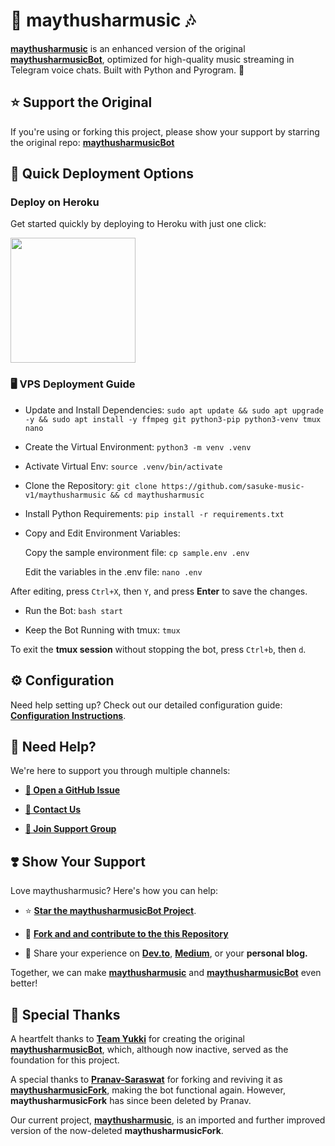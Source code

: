 # 🎵 **maythusharmusic** 🎶

[**maythusharmusic**](https://github.com/maythushar-music/maythusharmusic) is an enhanced version of the original [**maythusharmusicBot**](https://github.com/TeamYukki/maythusharmusicBot), optimized for high-quality music streaming in Telegram voice chats. Built with Python and Pyrogram. 🚀

## ⭐ Support the Original
If you're using or forking this project, please show your support by starring the original repo:
[**maythusharmusicBot**](https://github.com/TeamYukki/maythusharmusicBot)


## 🚀 Quick Deployment Options

### Deploy on Heroku
Get started quickly by deploying to Heroku with just one click:

<a href="https://dashboard.heroku.com/new?template=https://github.com/maythushar-music/maythusharmusic">
  <img src="https://img.shields.io/badge/Deploy%20To%20Heroku-red?style=for-the-badge&logo=heroku" width="200"/>
</a>

### 🖥️ VPS Deployment Guide

  - Update and Install Dependencies: `sudo apt update && sudo apt upgrade -y && sudo apt install -y ffmpeg git python3-pip python3-venv tmux nano`

  - Create the Virtual Environment: `python3 -m venv .venv`

  - Activate Virtual Env: `source .venv/bin/activate`

  - Clone the Repository: `git clone https://github.com/sasuke-music-v1/maythusharmusic && cd maythusharmusic`

  - Install Python Requirements: `pip install -r requirements.txt`

  - Copy and Edit Environment Variables:

    Copy the sample environment file: `cp sample.env .env`

    Edit the variables in the .env file: `nano .env`

  After editing, press `Ctrl+X`, then `Y`, and press **Enter** to save the changes.


  -  Run the Bot: `bash start`

  - Keep the Bot Running with tmux: `tmux`

To exit the **tmux session** without stopping the bot, press `Ctrl+b`, then `d`.



## ⚙️ Configuration

Need help setting up? Check out our detailed configuration guide: [**Configuration Instructions**](https://github.com/sasuke-music-v1/maythusharmusic/blob/master/config/README.md).


## 🤝 Need Help?

We're here to support you through multiple channels:

- [**📝 Open a GitHub Issue**](https://github.com/maythushar-music/maythusharmusic/issues/new?assignees=&labels=question&title=support%3A+&body=%23+Support+Question)

- [**💬 Contact Us**](https://t.me/TheTeamVk)

- [**👥 Join Support Group**](https://t.me/TheTeamVk)


## ❣️ Show Your Support

Love maythusharmusic? Here's how you can help:

- ⭐ [**Star the maythusharmusicBot Project**](https://github.com/TeamYukki/maythusharmusicBot).

- 🍴 [**Fork and and contribute to the this Repository**](https://github.com/maythushar-music/maythusharmusic)

- 📢 Share your experience on [**Dev.to**](https://dev.to/), [**Medium**](https://medium.com/), or your **personal blog.**

Together, we can make [**maythusharmusic**](https://github.com/maythushar-music/maythusharmusic) and [**maythusharmusicBot**](https://github.com/TeamYukki/maythusharmusicBot) even better!

## 🙏 Special Thanks

A heartfelt thanks to [**Team Yukki**](https://github.com/TeamYukki) for creating the original [**maythusharmusicBot**](https://github.com/TeamYukki/maythusharmusicBot), which, although now inactive, served as the foundation for this project.  

A special thanks to [**Pranav-Saraswat**](https://github.com/Pranav-Saraswat) for forking and reviving it as [**maythusharmusicFork**](https://github.com/Pranav-Saraswat/maythusharmusicFork), making the bot functional again. However, **maythusharmusicFork** has since been deleted by Pranav.  

Our current project, [**maythusharmusic**](https://github.com/maythushar-music/maythusharmusic), is an imported and further improved version of the now-deleted **maythusharmusicFork**.
